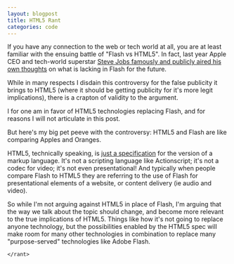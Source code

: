 ```yaml
---
layout: blogpost
title: HTML5 Rant
categories: code
---
```


<p>If you have any connection to the web or tech world at all, you are at least familiar with the ensuing battle of "Flash vs HTML5". In fact, last year Apple CEO and tech-world superstar <a href="http://www.apple.com/hotnews/thoughts-on-flash/">Steve Jobs famously and publicly aired his own thoughts</a> on what is lacking in Flash for the future.</p>

<p>While in many respects I disdain this controversy for the false publicity it brings to HTML5 (where it should be getting publicity for it's more legit implications), there is a crapton of validity to the argument.</p>

<p>I for one am in favor of HTML5 technologies replacing Flash, and for reasons I will not articulate in this post.</p>

<p>But here's my big pet peeve with the controversy: HTML5 and Flash are like comparing Apples and Oranges.</p>

<p>HTML5, technically speaking, is <a href="http://dev.w3.org/html5/spec/Overview.html">just a specification</a> for the version of a markup language. It's not a scripting language like Actionscript; it's not a codec for video; it's not even presentational! And typically when people compare Flash to HTML5 they are referring to the use of Flash for presentational elements of a website, or content delivery (ie audio and video).</p>

<p>So while I'm not arguing against HTML5 in place of Flash, I'm arguing that the way we talk about the topic should change, and become more relevant to the true implications of HTML5. Things like how it's not going to replace anyone technology, but the possibilities enabled by the HTML5 spec will make room for many other technologies in combination to replace many "purpose-served" technologies like Adobe Flash.</p>

<p><code>&lt;/rant&gt;</p>